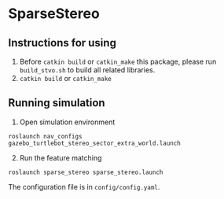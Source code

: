# SparseStereo

## Instructions for using
1. Before `catkin build` or `catkin_make` this package, please run `build_stvo.sh` to build all related libraries.
2. `catkin build` or `catkin_make`

## Running simulation
1. Open simulation environment
```
roslaunch nav_configs gazebo_turtlebot_stereo_sector_extra_world.launch
```

2. Run the feature matching
```
roslaunch sparse_stereo sparse_stereo.launch
```

The configuration file is in `config/config.yaml`.

